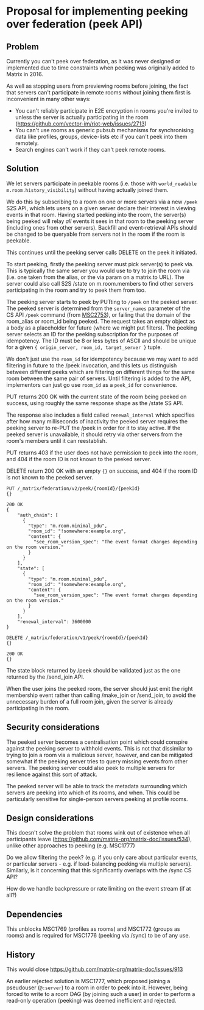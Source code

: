 # Proposal for implementing peeking over federation (peek API)

## Problem

Currently you can't peek over federation, as it was never designed or
implemented due to time constraints when peeking was originally added to Matrix
in 2016.

As well as stopping users from previewing rooms before joining, the fact that
servers can't participate in remote rooms without joining them first is
inconvenient in many other ways:

 * You can't reliably participate in E2E encryption in rooms you're invited to
   unless the server is actually participating in the room
   (https://github.com/vector-im/riot-web/issues/2713)
 * You can't use rooms as generic pubsub mechanisms for synchronising data like
   profiles, groups, device-lists etc if you can't peek into them remotely.
 * Search engines can't work if they can't peek remote rooms.

## Solution

We let servers participate in peekable rooms (i.e. those with `world_readable`
`m.room.history_visibility`) without having actually joined them.

We do this by subscribing to a room on one or more servers via a new `/peek`
S2S API, which lets users on a given server declare their interest in viewing
events in that room.  Having started peeking into the room, the server(s)
being peeked will relay *all* events it sees in that room to the peeking
server (including ones from other servers).  Backfill
and event-retrieval APIs should be changed to be queryable from servers not
in the room if the room is peekable.

This continues until the peeking server calls DELETE on the peek it initiated.

To start peeking, firstly the peeking server must pick server(s) to peek via.
This is typically the same server you would use to try to join the room via
(i.e. one taken from the alias, or the via param on a matrix.to URL). The
server could also call S2S /state on m.room.members to find other servers
participating in the room and try to peek them from too.

The peeking server starts to peek by PUTting to `/peek` on the peeked server.
The peeked server is determined from the `server_names` parameter of the CS API
`/peek` command (from [MSC2753](https://github.com/matrix-org/matrix-doc/pull/2753)),
or failing that the domain of the room_alias or room_id being peeked.
The request takes an empty object as a body as a placeholder for future (where
we might put filters). The peeking server selects an ID for the peeking
subscription for the purposes of idempotency. The ID must be 8 or less bytes
of ASCII and should be unique for a given `{ origin_server, room_id, target_server }`
tuple.

We don't just use the `room_id` for idempotency because we may want to add
filtering in future to the /peek invocation, and this lets us distinguish
between different peeks which are filtering on different things for the
same room between the same pair of servers.  Until filtering is added to the API,
implementors can just go use `room_id` as a `peek_id` for convenience.

PUT returns 200 OK with the current state of the room being peeked on success,
using roughly the same response shape as the /state SS API.

The response also includes a field called `renewal_interval` which specifies
after how many milliseconds of inactivity the peeked server requires the
peeking server to re-PUT the /peek in order for it to stay active.  If the
peeked server is unavailable, it should retry via other servers from the
room's members until it can reestablish.

PUT returns 403 if the user does not have permission to peek into the room,
and 404 if the room ID is not known to the peeked server.

DELETE return 200 OK with an empty `{}` on success, and 404 if the room ID is
not known to the peeked server.

```
PUT /_matrix/federation/v2/peek/{roomId}/{peekId}
{}

200 OK
{
    "auth_chain": [
      {
        "type": "m.room.minimal_pdu",
        "room_id": "!somewhere:example.org",
        "content": {
          "see_room_version_spec": "The event format changes depending on the room version."
        }
      }
    ],
    "state": [
      {
        "type": "m.room.minimal_pdu",
        "room_id": "!somewhere:example.org",
        "content": {
          "see_room_version_spec": "The event format changes depending on the room version."
        }
      }
    ],
    "renewal_interval": 3600000
}
```

```
DELETE /_matrix/federation/v1/peek/{roomId}/{peekId}
{}

200 OK
{}
```

The state block returned by /peek should be validated just as the one returned
by the /send_join API.

When the user joins the peeked room, the server should just emit the right
membership event rather than calling /make_join or /send_join, to avoid the
unnecessary burden of a full room join, given the server is already participating
in the room.

## Security considerations

The peeked server becomes a centralisation point which could conspire against
the peeking server to withhold events.  This is not that dissimilar to trying
to join a room via a malicious server, however, and can be mitigated somewhat
if the peeking server tries to query missing events from other servers.
The peeking server could also peek to multiple servers for resilience against
this sort of attack.

The peeked server will be able to track the metadata surrounding which servers
are peeking into which of its rooms, and when.  This could be particularly
sensitive for single-person servers peeking at profile rooms.

## Design considerations

This doesn't solve the problem that rooms wink out of existence when all
participants leave (https://github.com/matrix-org/matrix-doc/issues/534),
unlike other approaches to peeking (e.g. MSC1777)

Do we allow filtering the peek? (e.g. if you only care about particular
events, or particular servers - e.g. if load-balancing peeking via multiple
servers). Similarly, is it concerning that this significantly overlaps with
the /sync CS API?

How do we handle backpressure or rate limiting on the event stream (if at
all?)

## Dependencies

This unblocks MSC1769 (profiles as rooms) and MSC1772 (groups as rooms)
and is required for MSC1776 (peeking via /sync) to be of any use.

## History

This would close https://github.com/matrix-org/matrix-doc/issues/913

An earlier rejected solution is MSC1777, which proposed joining a pseudouser
(`@:server`) to a room in order to peek into it.  However, being forced to write
to a room DAG (by joining such a user) in order to perform a read-only operation
(peeking) was deemed inefficient and rejected.
